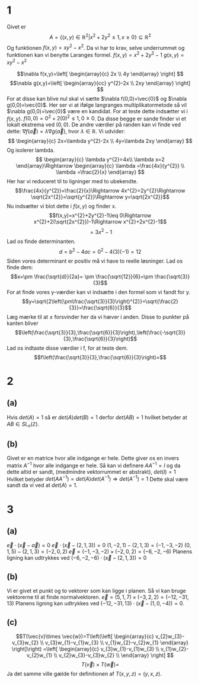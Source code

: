 # 1
Givet er $$A=\{(x,y)\in \mathbb{R}^{2}|x^{2}+2y^{2}\leq 1,x \geq 0\} \subseteq \mathbb{R}^{2}$$
Og funktionen $f(x,y)=xy^{2}-x^{2}$.
Da vi har to krav, selve underrummet og funktionen kan vi benytte Laranges formel.
$f(x,y)=x^{2}+2y^{2}-1$
$g(x,y)=xy^{2}-x^{2}$

$$\nabla f(x,y)=\left[
\begin{array}{c}
2x \\ 4y
\end{array}
\right] $$
$$\nabla g(x,y)=\left[
\begin{array}{cc}
y^{2}-2x \\ 2xy
\end{array}
\right] $$
For at disse kan blive nul skal vi sætte
$\nabla f(0,0)=\vec{0}$ og $\nabla g(0,0)=\vec{0}$.
Her ser vi at ifølge langranges multiplikatormetode så vil $\nabla g(0,0)=\vec{0}$ være en kandidat. For at teste dette indsætter vi i $f(x,y)$. $f(0,0)=0^{2}+2(0)^{2}\leq 1, 0 \geq 0$. Da disse begge er sande finder vi et lokalt ekstrema ved $(0,0)$.
De andre værdier på randen kan vi finde ved dette: $\nabla f(\vec{a}) = \lambda \nabla g(\vec{a})$, hvor $\lambda \in \mathbb{R}$.
Vi udvider:
$$
\begin{array}{c}
2x=\lambda y^{2}-2x \\ 
4y=\lambda 2xy
\end{array}
$$
Og isolerer lambda.
$$
\begin{array}{c}
\lambda y^{2}=4x\\ 
\lambda x=2
\end{array}\Rightarrow 
\begin{array}{c}
\lambda =\frac{4x}{y^{2}} \\ 
\lambda =\frac{2}{x}
\end{array} 
$$
Her har vi reduceret til to ligninger med to ubekendte.
$$\frac{4x}{y^{2}}=\frac{2}{x}\Rightarrow 4x^{2}=2y^{2}\Rightarrow \sqrt{2x^{2}}=\sqrt{y^{2}}\Rightarrow y=\sqrt{2x^{2}}$$
Nu indsætter vi blot dette i $f(x,y)$ og finder x.
$$f(x,y)=x^{2}+2y^{2}-1\leq 0\Rightarrow x^{2}+2(\sqrt{2x^{2}})-1\Rightarrow x^{2}+2x^{2}-1$$
$$=3x^{2}-1$$
Lad os finde determinanten.
$$d=b^{2}-4ac=0^{2}-4(3)(-1)=12$$
Siden vores determinant er positiv må vi have to reelle løsninger. Lad os finde dem:
$$x=\pm \frac{\sqrt{d}}{2a}= \pm \frac{\sqrt{12}}{6}=\pm \frac{\sqrt{3}}{3}$$
For at finde vores y-værdier kan vi indsætte i den formel som vi fandt for y.
$$y=\sqrt{2\left(\pm\frac{\sqrt{3}}{3}\right)^{2}}=\sqrt{\frac{2}{3}}=\frac{\sqrt{6}}{3}$$
Læg mærke til at $\pm$ forsvinder her da vi hæver i anden.
Disse to punkter på kanten bliver
$$\left(\frac{\sqrt{3}}{3},\frac{\sqrt{6}}{3}\right),\left(\frac{-\sqrt{3}}{3},\frac{\sqrt{6}}{3}\right)$$
Lad os indtaste disse værdier i f, for at teste dem.
$$f\left(\frac{\sqrt{3}}{3},\frac{\sqrt{6}}{3}\right)=$$
# 2
## (a)
Hvis $det(A)=1$ så er $det(A)det(B)=1$ derfor $det(AB)=1$ hvilket betyder at $AB \in SL_{n}(\mathbb{Z})$.
## (b)
Givet er en matrice hvor alle indgange er hele. Dette giver os en invers matrix $A^{-1}$ hvor alle indgange er hele. Så kan vi definere $AA^{-1}=I$ og da dette altid er sandt, (medmindre vektorrummet er abstrakt), $det(I)=1$ Hvilket betyder $det(AA^{-1})=det(A)det(A^{-1})\Rightarrow det(A^{-1})=1$ Dette skal være sandt da vi ved at $det(A)=1$.

# 3
## (a)
$\vec{e}\cdot (\vec{x}-\vec{a})=0$
$\vec{e}\cdot (\vec{x}-(2,1,3))=0$
$(1,-2,1)-(2,1,3)=(-1,-3,-2)$
$(0,1,5)-(2,1,3)=(-2,0,2)$
$\vec{e}=(-1,-3,-2)\times (-2,0,2)=(-6,-2,-6)$
Planens ligning kan udtrykkes ved $(-6,-2,-6)\cdot (\vec{x}-(2,1,3))=0$
## (b)
Vi er givet et punkt og to vektorer som kan ligge i planen. Så vi kan bruge vektorerne til at finde normalvektoren.
$\vec{e}=(5,1,7)\times (-3,2,2)=(-12,-31,13)$
Planens ligning kan udtrykkes ved $(-12,-31,13)\cdot (\vec{x}-(1,0,-4))=0$.

## (c)
$$T(\vec{v}\times \vec{w})=T\left(\left[
\begin{array}{c}
v_{2}w_{3}-v_{3}w_{2} \\ 
v_{3}w_{1}-v_{1}w_{3} \\ 
v_{1}w_{2}-v_{2}w_{1}
\end{array}
\right]\right) =\left[
\begin{array}{c}
v_{3}w_{1}-v_{1}w_{3} \\ 
v_{1}w_{2}-v_{2}w_{1} \\ 
v_{2}w_{3}-v_{3}w_{2} \\ 
\end{array}
\right] $$
$$T(\vec{v})\times T(\vec{w})=$$
Ja det samme ville gælde for definitionen af $T(x,y,z)=(y,x,z)$.